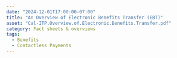 ```yaml
---
date: "2024-12-01T17:00:00-07:00"
title: "An Overview of Electronic Benefits Transfer (EBT)"
asset: "Cal-ITP.Overview.of.Electronic.Benefits.Transfer.pdf"
category: Fact sheets & overviews
tags:
  - Benefits
  - Contactless Payments
---
```

